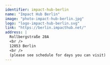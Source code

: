 ```yaml
---
identifier: impact-hub-berlin
name: "Impact Hub Berlin"
image: "photo-impact-hub-berlin.jpg"
logo: "logo-impact-hub-berlin.svg"
link: "https://berlin.impacthub.net/"
address: |
  Rollbergstraße 28A
  <br />
  12053 Berlin
  <br />
  (please see schedule for days you can visit)
---
```

